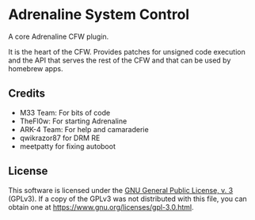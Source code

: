 # Adrenaline System Control

A core Adrenaline CFW plugin.

It is the heart of the CFW. Provides patches for unsigned code execution and the API that serves the rest of the CFW and that can be used by homebrew apps.

## Credits

 - M33 Team: For bits of code
 - TheFl0w: For starting Adrenaline
 - ARK-4 Team: For help and camaraderie
 - qwikrazor87 for DRM RE
 - meetpatty for fixing autoboot

## License

This software is licensed under the [GNU General Public License, v. 3](./../LICENSE)
(GPLv3). If a copy of the GPLv3 was not distributed with this file, you can obtain
one at https://www.gnu.org/licenses/gpl-3.0.html.